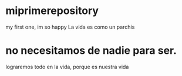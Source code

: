 # miprimerepository
my first one, im so happy
La vida es como un parchis
  # no necesitamos de nadie para ser.
   lograremos todo en la vida, porque es nuestra vida
